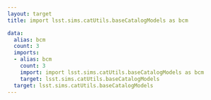 ```yaml
---
layout: target
title: import lsst.sims.catUtils.baseCatalogModels as bcm

data:
  alias: bcm
  count: 3
  imports:
  - alias: bcm
    count: 3
    import: import lsst.sims.catUtils.baseCatalogModels as bcm
    target: lsst.sims.catUtils.baseCatalogModels
  target: lsst.sims.catUtils.baseCatalogModels
---
```


